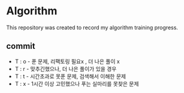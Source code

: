 # Algorithm
This repository was created to record my algorithm training progress.

## commit

+ T : o - 푼 문제, 리팩토링 필요x , 더 나은 풀이  x
+ T : r - 맞추긴했으나, 더 나은 풀이가 있을 경우
+ T : t - 시간초과로 못푼 문제, 검색해서 이해한 문제
+ T : x - 1시간 이상 고민했으나 푸는 실마리를 못찾은 문제
